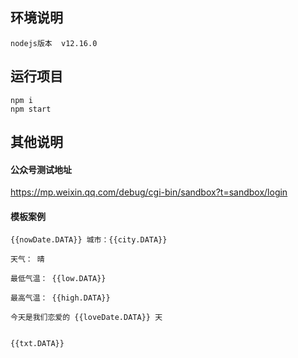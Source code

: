 ## 环境说明

```
nodejs版本  v12.16.0
```

## 运行项目

```shell
npm i
npm start
```

## 其他说明

#### 公众号测试地址

https://mp.weixin.qq.com/debug/cgi-bin/sandbox?t=sandbox/login

#### 模板案例

```
{{nowDate.DATA}} 城市：{{city.DATA}}

天气： 晴

最低气温： {{low.DATA}}

最高气温： {{high.DATA}}

今天是我们恋爱的 {{loveDate.DATA}} 天


{{txt.DATA}}
```
